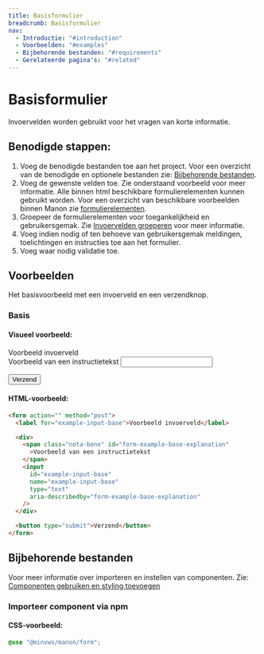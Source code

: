 ```yaml
---
title: Basisformulier
breadcrumb: Basisformulier
nav:
  - Introductie: "#introduction"
  - Voorbeelden: "#examples"
  - Bijbehorende bestanden: "#requirements"
  - Gerelateerde pagina's: "#related"
---
```


<h1 id="introduction">Basisformulier</h1>

Invoervelden worden gebruikt voor het vragen van korte informatie.

## Benodigde stappen:

1.  Voeg de benodigde bestanden toe aan het project. Voor een overzicht van de
    benodigde en optionele bestanden zie:
    [Bijbehorende bestanden](#requirements).
2.  Voeg de gewenste velden toe. Zie onderstaand voorbeeld voor meer informatie.
    Alle binnen html beschikbare formulierelementen kunnen gebruikt worden. Voor
    een overzicht van beschikbare voorbeelden binnen Manon zie
    [formulierelementen](/forms#form-types).
3.  Groepeer de formulierelementen voor toegankelijkheid en gebruikersgemak. Zie
    [Invoervelden groeperen](/components/form-fieldset) voor meer informatie.
4.  Voeg indien nodig of ten behoeve van gebruikersgemak meldingen,
    toelichtingen en instructies toe aan het formulier.
5.  Voeg waar nodig validatie toe.

<h2 id="examples">Voorbeelden</h2>

Het basisvoorbeeld met een invoerveld en een verzendknop.

### Basis

#### Visueel voorbeeld:

<form action="" method="post">
  <label for="example-input-base">Voorbeeld invoerveld</label>

  <div>
    <span class="nota-bene" id="form-example-base-explanation"
      >Voorbeeld van een instructietekst
    </span>
    <input
      id="form-example-base"
      name="example-input-base"
      type="text"
      aria-describedby="form-example-base-explanation"
    />
  </div>

<button type="submit">Verzend</button>

</form>

#### HTML-voorbeeld:

```html
<form action="" method="post">
  <label for="example-input-base">Voorbeeld invoerveld</label>

  <div>
    <span class="nota-bene" id="form-example-base-explanation"
      >Voorbeeld van een instructietekst
    </span>
    <input
      id="example-input-base"
      name="example-input-base"
      type="text"
      aria-describedby="form-example-base-explanation"
    />
  </div>

  <button type="submit">Verzend</button>
</form>
```

<h2 id="requirements">Bijbehorende bestanden</h2>

Voor meer informatie over importeren en instellen van componenten. Zie:
[Componenten gebruiken en styling toevoegen](/documentation/import-styling)

### Importeer component via npm

#### CSS-voorbeeld:

```css
@use "@minvws/manon/form";
```
